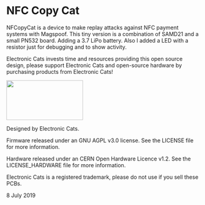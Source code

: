 # NFC Copy Cat

NFCopyCat is a device to make replay attacks against NFC payment systems with Magspoof. This tiny version is a combination of SAMD21 and a small PN532 board. Adding a 3.7 LiPo battery. Also I added a LED with a resistor just for debugging and to show activity.

Electronic Cats invests time and resources providing this open source design, please support Electronic Cats and open-source hardware by purchasing products from Electronic Cats!

<a href="https://electroniccats.com/tienda/">
  <img src="https://media.discordapp.net/attachments/562297893667471381/619566704372219915/unknown.png?width=441&height=228" width="200" height="104" />
</a>

Designed by Electronic Cats.

Firmware released under an GNU AGPL v3.0 license. See the LICENSE file for more information.

Hardware released under an CERN Open Hardware Licence v1.2. See the LICENSE_HARDWARE file for more information.

Electronic Cats is a registered trademark, please do not use if you sell these PCBs.

8 July 2019

